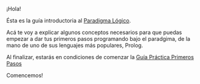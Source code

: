 ¡Hola!

Ésta es la guía introductoria al [Paradigma Lógico](http://uqbar-wiki.org/index.php?title=Paradigma_L%C3%B3gico).

Acá te voy a explicar algunos conceptos necesarios para que puedas empezar a dar tus primeros pasos programando bajo el paradgima, de la mano de uno de sus lenguajes más populares, Prolog.

Al finalizar, estarás en condiciones de comenzar la [Guía Práctica Primeros Pasos](http://mumuki.io/guides/4-programacion-logica-practica-primeros-pasos)

Comencemos!